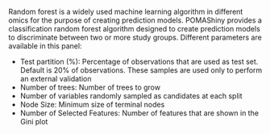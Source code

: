 
Random forest is a widely used machine learning algorithm in different omics for the purpose of creating prediction models. POMAShiny provides a classification random forest algorithm designed to create prediction models to discriminate between two or more study groups. Different parameters are available in this panel:   

  - Test partition (%): Percentage of observations that are used as test set. Default is 20% of observations. These samples are used only to perform an external validation
  - Number of trees: Number of trees to grow
  - Number of variables randomly sampled as candidates at each split
  - Node Size: Minimum size of terminal nodes
  - Number of Selected Features: Number of features that are shown in the Gini plot  
  
  